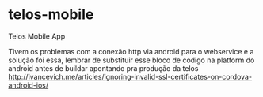 # telos-mobile
Telos Mobile App

Tivem os problemas com a conexão http via android para o webservice e a solução foi essa, lembrar de substituir esse bloco de codigo na platform do android antes de buildar apontando pra produção da telos
    http://ivancevich.me/articles/ignoring-invalid-ssl-certificates-on-cordova-android-ios/